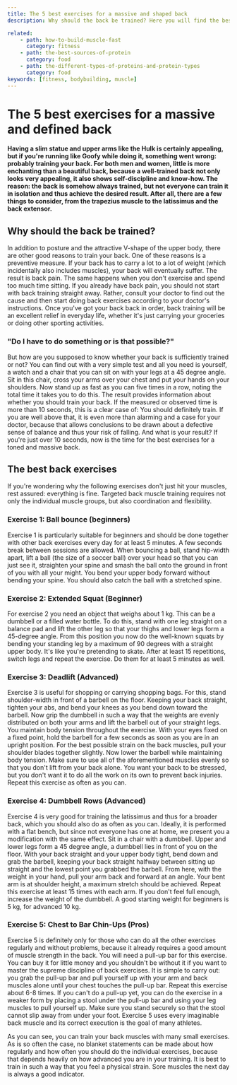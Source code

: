 ```yaml
---
title: The 5 best exercises for a massive and shaped back
description: Why should the back be trained? Here you will find the best back exercises

related:
    - path: how-to-build-muscle-fast
      category: fitness
    - path: the-best-sources-of-protein
      category: food
    - path: the-different-types-of-proteins-and-protein-types
      category: food
keywords: [fitness, bodybuilding, muscle]
---
```


# The 5 best exercises for a massive and defined back

<keywords-vue :keywords="keywords"></keywords-vue>

**Having a slim statue and upper arms like the Hulk is certainly appealing, but if you're running like Goofy while doing it, something went wrong: probably training your back. For both men and women, little is more enchanting than a beautiful back, because a well-trained back not only looks very appealing, it also shows self-discipline and know-how. The reason: the back is somehow always trained, but not everyone can train it in isolation and thus achieve the desired result. After all, there are a few things to consider, from the trapezius muscle to the latissimus and the back extensor.**

## Why should the back be trained?

In addition to posture and the attractive V-shape of the upper body, there are other good reasons to train your back. One of these reasons is a preventive measure. If your back has to carry a lot to a lot of weight (which incidentally also includes muscles), your back will eventually suffer. The result is back pain. The same happens when you don't exercise and spend too much time sitting. If you already have back pain, you should not start with back training straight away. Rather, consult your doctor to find out the cause and then start doing back exercises according to your doctor's instructions. Once you've got your back back in order, back training will be an excellent relief in everyday life, whether it's just carrying your groceries or doing other sporting activities.

### "Do I have to do something or is that possible?"

But how are you supposed to know whether your back is sufficiently trained or not? You can find out with a very simple test and all you need is yourself, a watch and a chair that you can sit on with your legs at a 45 degree angle. Sit in this chair, cross your arms over your chest and put your hands on your shoulders. Now stand up as fast as you can five times in a row, noting the total time it takes you to do this. The result provides information about whether you should train your back. If the measured or observed time is more than 10 seconds, this is a clear case of: You should definitely train. If you are well above that, it is even more than alarming and a case for your doctor, because that allows conclusions to be drawn about a defective sense of balance and thus your risk of falling. And what is your result? If you're just over 10 seconds, now is the time for the best exercises for a toned and massive back.

## The best back exercises

If you're wondering why the following exercises don't just hit your muscles, rest assured: everything is fine. Targeted back muscle training requires not only the individual muscle groups, but also coordination and flexibility.

### Exercise 1: Ball bounce (beginners)

Exercise 1 is particularly suitable for beginners and should be done together with other back exercises every day for at least 5 minutes. A few seconds break between sessions are allowed. When bouncing a ball, stand hip-width apart, lift a ball (the size of a soccer ball) over your head so that you can just see it, straighten your spine and smash the ball onto the ground in front of you with all your might. You bend your upper body forward without bending your spine. You should also catch the ball with a stretched spine.

### Exercise 2: Extended Squat (Beginner)

For exercise 2 you need an object that weighs about 1 kg. This can be a dumbbell or a filled water bottle. To do this, stand with one leg straight on a balance pad and lift the other leg so that your thighs and lower legs form a 45-degree angle. From this position you now do the well-known squats by bending your standing leg by a maximum of 90 degrees with a straight upper body. It's like you're pretending to skate. After at least 15 repetitions, switch legs and repeat the exercise. Do them for at least 5 minutes as well.

### Exercise 3: Deadlift (Advanced)

Exercise 3 is useful for shopping or carrying shopping bags. For this, stand shoulder-width in front of a barbell on the floor. Keeping your back straight, tighten your abs, and bend your knees as you bend down toward the barbell. Now grip the dumbbell in such a way that the weights are evenly distributed on both your arms and lift the barbell out of your straight legs. You maintain body tension throughout the exercise. With your eyes fixed on a fixed point, hold the barbell for a few seconds as soon as you are in an upright position. For the best possible strain on the back muscles, pull your shoulder blades together slightly. Now lower the barbell while maintaining body tension. Make sure to use all of the aforementioned muscles evenly so that you don't lift from your back alone. You want your back to be stressed, but you don't want it to do all the work on its own to prevent back injuries. Repeat this exercise as often as you can.

### Exercise 4: Dumbbell Rows (Advanced)

Exercise 4 is very good for training the latissimus and thus for a broader back, which you should also do as often as you can. Ideally, it is performed with a flat bench, but since not everyone has one at home, we present you a modification with the same effect. Sit in a chair with a dumbbell. Upper and lower legs form a 45 degree angle, a dumbbell lies in front of you on the floor. With your back straight and your upper body tight, bend down and grab the barbell, keeping your back straight halfway between sitting up straight and the lowest point you grabbed the barbell. From here, with the weight in your hand, pull your arm back and forward at an angle. Your bent arm is at shoulder height, a maximum stretch should be achieved. Repeat this exercise at least 15 times with each arm. If you don't feel full enough, increase the weight of the dumbbell. A good starting weight for beginners is 5 kg, for advanced 10 kg.


### Exercise 5: Chest to Bar Chin-Ups (Pros)

Exercise 5 is definitely only for those who can do all the other exercises regularly and without problems, because it already requires a good amount of muscle strength in the back. You will need a pull-up bar for this exercise. You can buy it for little money and you shouldn't be without it if you want to master the supreme discipline of back exercises. It is simple to carry out: you grab the pull-up bar and pull yourself up with your arm and back muscles alone until your chest touches the pull-up bar. Repeat this exercise about 6-8 times. If you can't do a pull-up yet, you can do the exercise in a weaker form by placing a stool under the pull-up bar and using your leg muscles to pull yourself up. Make sure you stand securely so that the stool cannot slip away from under your foot. Exercise 5 uses every imaginable back muscle and its correct execution is the goal of many athletes.

As you can see, you can train your back muscles with many small exercises. As is so often the case, no blanket statements can be made about how regularly and how often you should do the individual exercises, because that depends heavily on how advanced you are in your training. It is best to train in such a way that you feel a physical strain. Sore muscles the next day is always a good indicator.